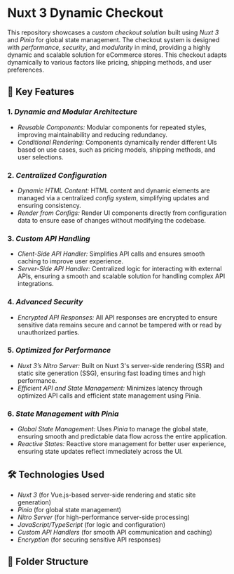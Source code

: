 # Nuxt 3 Dynamic Checkout

This repository showcases a *custom checkout solution* built using *Nuxt 3* and *Pinia* for global state management. The checkout system is designed with *performance*, *security*, and *modularity* in mind, providing a highly dynamic and scalable solution for eCommerce stores. This checkout adapts dynamically to various factors like pricing, shipping methods, and user preferences.

## 🚀 Key Features

### 1. *Dynamic and Modular Architecture*
- *Reusable Components:* Modular components for repeated styles, improving maintainability and reducing redundancy.
- *Conditional Rendering:* Components dynamically render different UIs based on use cases, such as pricing models, shipping methods, and user selections.

### 2. *Centralized Configuration*
- *Dynamic HTML Content:* HTML content and dynamic elements are managed via a centralized *config system*, simplifying updates and ensuring consistency.
- *Render from Configs:* Render UI components directly from configuration data to ensure ease of changes without modifying the codebase.

### 3. *Custom API Handling*
- *Client-Side API Handler:* Simplifies API calls and ensures smooth caching to improve user experience.
- *Server-Side API Handler:* Centralized logic for interacting with external APIs, ensuring a smooth and scalable solution for handling complex API integrations.

### 4. *Advanced Security*
- *Encrypted API Responses:* All API responses are encrypted to ensure sensitive data remains secure and cannot be tampered with or read by unauthorized parties.

### 5. *Optimized for Performance*
- *Nuxt 3’s Nitro Server:* Built on Nuxt 3's server-side rendering (SSR) and static site generation (SSG), ensuring fast loading times and high performance.
- *Efficient API and State Management:* Minimizes latency through optimized API calls and efficient state management using Pinia.

### 6. *State Management with Pinia*
- *Global State Management:* Uses *Pinia* to manage the global state, ensuring smooth and predictable data flow across the entire application.
- *Reactive States:* Reactive store management for better user experience, ensuring state updates reflect immediately across the UI.

## 🛠️ Technologies Used
- *Nuxt 3* (for Vue.js-based server-side rendering and static site generation)
- *Pinia* (for global state management)
- *Nitro Server* (for high-performance server-side processing)
- *JavaScript/TypeScript* (for logic and configuration)
- *Custom API Handlers* (for smooth API communication and caching)
- *Encryption* (for securing sensitive API responses)

## 📂 Folder Structure
